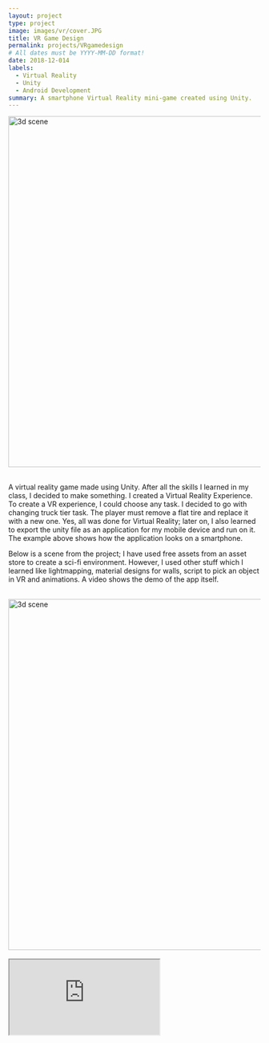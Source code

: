 ```yaml
---
layout: project
type: project
image: images/vr/cover.JPG
title: VR Game Design
permalink: projects/VRgamedesign
# All dates must be YYYY-MM-DD format!
date: 2018-12-014
labels:
  - Virtual Reality
  - Unity
  - Android Development
summary: A smartphone Virtual Reality mini-game created using Unity. 
---
```


<section class="container">
  <div class="row">
    <img src="https://aryan1107.github.io/folio/images/vr/cover.JPG" style="width:700px;" class="rounded img-fluid mx-auto d-block" alt="3d scene">
  </div>
</section>
<br>

<section class="container" style="max-width:700px;">
  <div class="row">
    <p>A virtual reality game made using Unity. After all the skills I learned in my class, I decided to make something. I created a Virtual Reality Experience. To create a VR experience, I could choose any task. I decided to go with changing truck tier task. The player must remove a flat tire and replace it with a new one. Yes, all was done for Virtual Reality; later on, I also learned to export the unity file as an application for my mobile device and run on it. The example above shows how the application looks on a smartphone.
    </p>
    <p> Below is a scene from the project; I have used free assets from an asset store to create a sci-fi environment. However, I used other stuff which I learned like lightmapping, material designs for walls, script to pick an object in VR and animations. A video shows the demo of the app itself.</p>
  </div>
</section>
<br>
<section class="container">
  <div class="row">
    <img src="https://aryan1107.github.io/folio/images/vr/1.png" style="width:700px;" class="rounded img-fluid mx-auto d-block" alt="3d scene">
  </div>
</section>
<br>
<section class="container" style="max-width:700px;">
  <div class="row">
    <div class="embed-responsive embed-responsive-16by9">
      <iframe class="embed-responsive-item" src="https://www.youtube.com/watch?v=yAq9syILSMY" allowfullscreen></iframe>
    </div>
  </div>
</section>

